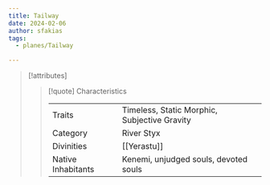 ```yaml
---
title: Tailway
date: 2024-02-06
author: sfakias
tags:
  - planes/Tailway

---
```

> [!attributes]
> 
> > [!quote] Characteristics
> >
> > | | |
> > | --- | --- |
> > | Traits |  Timeless, Static Morphic, Subjective Gravity |
> > | Category |  River Styx |
> > | Divinities |  [[Yerastu]] |
> > | Native Inhabitants |  Kenemi, unjudged souls, devoted souls |